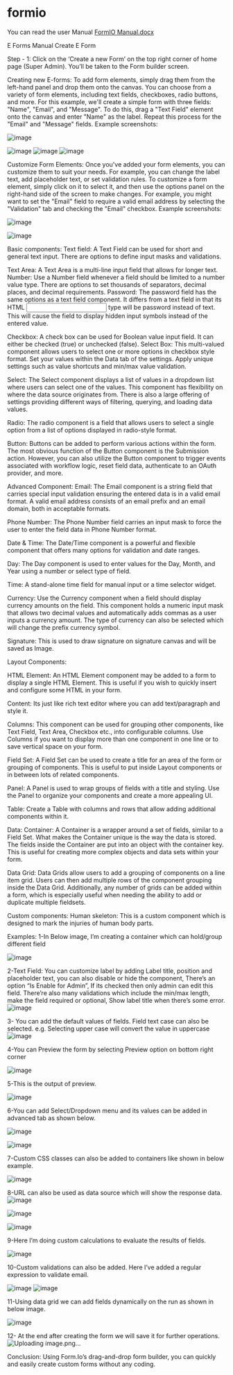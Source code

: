 # formio
You can read the user Manual [FormIO Manual.docx](https://github.com/ahmadzia307-dev/formio/files/11981588/FormIO.Manual.docx)


E Forms Manual
Create E Form

Step - 1:
Click on the ‘Create a new Form’ on the top right corner of home page (Super Admin). You’ll be taken to the Form builder screen.

Creating new E-forms:
To add form elements, simply drag them from the left-hand panel and drop them onto the canvas. You can choose from a variety of form elements, including text fields, checkboxes, radio buttons, and more.
For this example, we'll create a simple form with three fields: "Name", "Email", and "Message". To do this, drag a "Text Field" element onto the canvas and enter "Name" as the label. Repeat this process for the "Email" and "Message" fields.
Example screenshots:

![image](https://github.com/ahmadzia307-dev/formio/assets/78743784/cd1b85aa-b777-4d4e-abd8-d9947caca621)

![image](https://github.com/ahmadzia307-dev/formio/assets/78743784/abbc890e-243c-42e3-9e55-17ab8d9d7671)
![image](https://github.com/ahmadzia307-dev/formio/assets/78743784/09aea357-1638-4e4f-bca9-d4e9fbce00ed)
![image](https://github.com/ahmadzia307-dev/formio/assets/78743784/fe71684e-3614-4f76-be61-2c0cbae74522)


Customize Form Elements:
Once you've added your form elements, you can customize them to suit your needs. For example, you can change the label text, add placeholder text, or set validation rules.
To customize a form element, simply click on it to select it, and then use the options panel on the right-hand side of the screen to make changes. For example, you might want to set the "Email" field to require a valid email address by selecting the "Validation" tab and checking the "Email" checkbox.
Example screenshots:

![image](https://github.com/ahmadzia307-dev/formio/assets/78743784/c865479d-71a3-47f3-a6e3-8a91099c9bd2)

![image](https://github.com/ahmadzia307-dev/formio/assets/78743784/585268a7-3319-442b-bfe2-2a47c81e68ff)



Basic components:
Text field:
A Text Field can be used for short and general text input. There are options to define input masks and validations.

Text Area:
A Text Area is a multi-line input field that allows for longer text.
Number:
Use a Number field whenever a field should be limited to a number value type. There are options to set thousands of separators, decimal places, and decimal requirements.
Password:
The password field has the same options as a text field component. It differs from a text field in that its HTML <input> type will be password instead of text. This will cause the field to display hidden input symbols instead of the entered value.

Checkbox:
A check box can be used for Boolean value input field. It can either be checked (true) or unchecked (false). 
Select Box:
This multi-valued component allows users to select one or more options in checkbox style format. Set your values within the Data tab of the settings. Apply unique settings such as value shortcuts and min/max value validation.

Select: 
The Select component displays a list of values in a dropdown list where users can select one of the values. This component has flexibility on where the data source originates from. There is also a large offering of settings providing different ways of filtering, querying, and loading data values. 

Radio: 
The radio component is a field that allows users to select a single option from a list of options displayed in radio-style format.

Button:
Buttons can be added to perform various actions within the form. The most obvious function of the Button component is the Submission action. However, you can also utilize the Button component to trigger events associated with workflow logic, reset field data, authenticate to an OAuth provider, and more. 

Advanced Component:
Email:
The Email component is a string field that carries special input validation ensuring the entered data is in a valid email format. A valid email address consists of an email prefix and an email domain, both in acceptable formats. 

Phone Number:
The Phone Number field carries an input mask to force the user to enter the field data in Phone Number format.

Date & Time:
The Date/Time component is a powerful and flexible component that offers many options for validation and date ranges.

Day:
The Day component is used to enter values for the Day, Month, and Year using a number or select type of field.

Time:
A stand-alone time field for manual input or a time selector widget. 



Currency:
Use the Currency component when a field should display currency amounts on the field. This component holds a numeric input mask that allows two decimal values and automatically adds commas as a user inputs a currency amount. The type of currency can also be selected which will change the prefix currency symbol.

Signature:
This is used to draw signature on signature canvas and will be saved as Image.

Layout Components:

HTML Element:
An HTML Element component may be added to a form to display a single HTML Element. This is useful if you wish to quickly insert and configure some HTML in your form.

Content:
Its just like rich text editor where you can add text/paragraph and style it.

Columns:
This component can be used for grouping other components, like Text Field, Text Area, Checkbox etc., into configurable columns. Use Columns if you want to display more than one component in one line or to save vertical space on your form. 

Field Set:
A Field Set can be used to create a title for an area of the form or grouping of components. This is useful to put inside Layout components or in between lots of related components. 

Panel:
A Panel is used to wrap groups of fields with a title and styling. Use the Panel to organize your components and create a more appealing UI.

Table:
Create a Table with columns and rows that allow adding additional components within it.

Data:
Container:
A Container is a wrapper around a set of fields, similar to a Field Set. What makes the Container unique is the way the data is stored. The fields inside the Container are put into an object with the container key. This is useful for creating more complex objects and data sets within your form.

Data Grid:
Data Grids allow users to add a grouping of components on a line item grid. Users can then add multiple rows of the component grouping inside the Data Grid. Additionally, any number of grids can be added within a form, which is especially useful when needing the ability to add or duplicate multiple fieldsets.

Custom components:
Human skeleton:
This is a custom component which is designed to mark the injuries of human body parts.





Examples:
1-In Below image, I’m creating a container which can hold/group different field

![image](https://github.com/ahmadzia307-dev/formio/assets/78743784/d3a92c11-82f6-4f18-ae1b-6b8528997cc4)

2-Text Field:
You can customize label by adding Label title, position and placeholder text, you can also disable or hide the component, There’s an option “Is Enable for Admin”, If its checked then only admin can edit this field.
There’re also many validations which include the min/max length, make the field required or optional, Show label title when there’s some error. 
![image](https://github.com/ahmadzia307-dev/formio/assets/78743784/d644ff36-ab08-42fd-ab2a-2921a09a0030)

3- You can add the default values of fields. Field text case can also be selected.
e.g. Selecting upper case will convert the value in uppercase
![image](https://github.com/ahmadzia307-dev/formio/assets/78743784/807fbdac-0445-4cee-82d1-fc5914f3101f)


4-You can Preview the form by selecting Preview option on bottom right corner


![image](https://github.com/ahmadzia307-dev/formio/assets/78743784/d0d89c17-3373-4d5a-a595-9a3a0a131202)




5-This is the output of preview.

![image](https://github.com/ahmadzia307-dev/formio/assets/78743784/2cff8fe6-758c-42c7-bb1b-d0cd102f7074)

6-You can add Select/Dropdown menu and its values can be added in advanced tab as shown below.


![image](https://github.com/ahmadzia307-dev/formio/assets/78743784/9a1d5bf2-898b-46b9-b172-025fa2928527)

![image](https://github.com/ahmadzia307-dev/formio/assets/78743784/2abe3a97-040e-481e-a922-c01b0f6b76bd)


7-Custom CSS classes can also be added to containers like shown in below example.



![image](https://github.com/ahmadzia307-dev/formio/assets/78743784/51c79c86-db45-488f-9bdb-117d8d9dda6d)





8-URL can also be used as data source which will show the response data.
![image](https://github.com/ahmadzia307-dev/formio/assets/78743784/bc46cbfd-60ef-4c54-8223-dfe81a190c85)

![image](https://github.com/ahmadzia307-dev/formio/assets/78743784/2fe0ed20-f2dc-4234-ade2-f79beef683ba)

![image](https://github.com/ahmadzia307-dev/formio/assets/78743784/afbaa4f1-6459-42cf-8281-c5edcf79adf9)


9-Here I’m doing custom calculations to evaluate the results of fields.

![image](https://github.com/ahmadzia307-dev/formio/assets/78743784/64ba5dae-58bf-4f5a-8d66-14fa43d29bd1)


10-Custom validations can also be added. Here I’ve added a regular expression to validate email.



![image](https://github.com/ahmadzia307-dev/formio/assets/78743784/7330fb50-993f-45a7-a840-f3c0eaaed7fc)
![image](https://github.com/ahmadzia307-dev/formio/assets/78743784/5d873570-a1b2-4e5a-9a18-c7a3dd3230d9)








11-Using data grid we can add fields dynamically on the run as shown in below image.

![image](https://github.com/ahmadzia307-dev/formio/assets/78743784/df8bb09e-5e20-409b-a626-64c43efbd2fc)


12- At the end after creating the form we will save it for further operations.
![Uploading image.png…]()


Conclusion: 
Using Form.Io’s drag-and-drop form builder, you can quickly and easily create custom forms without any coding.
